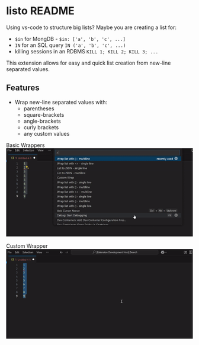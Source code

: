 # listo README

Using vs-code to structure big lists?
Maybe you are creating a list for:
* `$in` for MongDB - `$in: ['a', 'b', 'c', ...]`
* `IN` for an SQL query `IN ('a', 'b', 'c', ...)`
* killing sessions in an RDBMS `KILL 1; KILL 2; KILL 3; ...`

This extension allows for easy and quick list creation from new-line separated values.


## Features

* Wrap new-line separated values with:
  * parentheses
  * square-brackets
  * angle-brackets
  * curly brackets
  * any custom values

Basic Wrappers
![Basic Wrappers](images/basic-commands.gif "Basic Wrappers")

Custom Wrapper
![Custom Wrapper](images/custom-command.gif "Custom Wrapper")